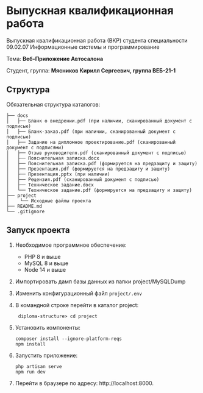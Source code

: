 # Выпускная квалификационная работа

Выпускная квалификационная работа (ВКР) студента специальности 09.02.07 Информационные системы и программирование

Тема: **Веб-Приложение Автосалона**

Студент, группа: **Мясников Кирилл Сергеевич, группа ВЕБ-21-1**

## Структура

Обязательная структура каталогов:

```
├── docs
│   ├── Бланк о внедрении.pdf (при наличии, сканированный документ с подписью)
│   ├── Бланк-заказ.pdf (при наличии, сканированный документ с подписью)
│   ├── Задание на дипломное проектирование.pdf (сканированный документ с подписями)
│   ├── Отзыв руководителя.pdf (сканированный документ с подписью)
│   ├── Пояснительная записка.docx
│   ├── Пояснительная записка.pdf (формируется на предзащиту и защиту)
│   ├── Презентация.pdf (формируется на предзащиту и защиту)
│   ├── Презентация.pptx (при наличии)
│   ├── Рецензия.pdf (сканированный документ с подписью)
│   ├── Техническое задание.docx
│   └── Техническое задание.pdf (формируется на предзащиту и защиту)
├── project
│    └── Исходные файлы проекта
├── README.md
└── .gitignore
```

## Запуск проекта

1. Необходимое программное обеспечение:

   - PHP 8 и выше
   - MySQL 8 и выше
   - Node 14 и выше

2. Импортировать дамп базы данных из папки project/MySQLDump

3. Изменить конфигурационный файл `project/.env`

4. В командной строке перейти в каталог project:

   ```console
    diploma-structure> cd project
   ```
5. Установить компоненты:

   ```console
   composer install --ignore-platform-reqs
   npm install
   ```

6. Запустить приложение:

    ```console
    php artisan serve
    npm run dev
    ```

7. Перейти в браузере по адресу: http://localhost:8000.
